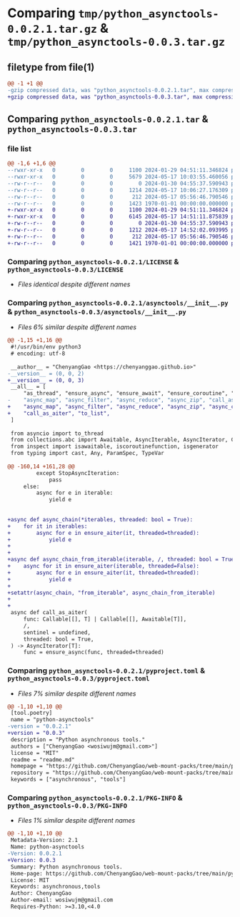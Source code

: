 # Comparing `tmp/python_asynctools-0.0.2.1.tar.gz` & `tmp/python_asynctools-0.0.3.tar.gz`

## filetype from file(1)

```diff
@@ -1 +1 @@
-gzip compressed data, was "python_asynctools-0.0.2.1.tar", max compression
+gzip compressed data, was "python_asynctools-0.0.3.tar", max compression
```

## Comparing `python_asynctools-0.0.2.1.tar` & `python_asynctools-0.0.3.tar`

### file list

```diff
@@ -1,6 +1,6 @@
--rwxr-xr-x   0        0        0     1100 2024-01-29 04:51:11.346824 python_asynctools-0.0.2.1/LICENSE
--rwxr-xr-x   0        0        0     5679 2024-05-17 10:03:55.460056 python_asynctools-0.0.2.1/asynctools/__init__.py
--rw-r--r--   0        0        0        0 2024-01-30 04:55:37.590943 python_asynctools-0.0.2.1/asynctools/py.typed
--rw-r--r--   0        0        0     1214 2024-05-17 10:06:27.176309 python_asynctools-0.0.2.1/pyproject.toml
--rw-r--r--   0        0        0      212 2024-05-17 05:56:46.790546 python_asynctools-0.0.2.1/readme.md
--rw-r--r--   0        0        0     1423 1970-01-01 00:00:00.000000 python_asynctools-0.0.2.1/PKG-INFO
+-rwxr-xr-x   0        0        0     1100 2024-01-29 04:51:11.346824 python_asynctools-0.0.3/LICENSE
+-rwxr-xr-x   0        0        0     6145 2024-05-17 14:51:11.875839 python_asynctools-0.0.3/asynctools/__init__.py
+-rw-r--r--   0        0        0        0 2024-01-30 04:55:37.590943 python_asynctools-0.0.3/asynctools/py.typed
+-rw-r--r--   0        0        0     1212 2024-05-17 14:52:02.093995 python_asynctools-0.0.3/pyproject.toml
+-rw-r--r--   0        0        0      212 2024-05-17 05:56:46.790546 python_asynctools-0.0.3/readme.md
+-rw-r--r--   0        0        0     1421 1970-01-01 00:00:00.000000 python_asynctools-0.0.3/PKG-INFO
```

### Comparing `python_asynctools-0.0.2.1/LICENSE` & `python_asynctools-0.0.3/LICENSE`

 * *Files identical despite different names*

### Comparing `python_asynctools-0.0.2.1/asynctools/__init__.py` & `python_asynctools-0.0.3/asynctools/__init__.py`

 * *Files 6% similar despite different names*

```diff
@@ -1,15 +1,16 @@
 #!/usr/bin/env python3
 # encoding: utf-8
 
 __author__ = "ChenyangGao <https://chenyanggao.github.io>"
-__version__ = (0, 0, 2)
+__version__ = (0, 0, 3)
 __all__ = [
     "as_thread", "ensure_async", "ensure_await", "ensure_coroutine", "ensure_aiter", 
-    "async_map", "async_filter", "async_reduce", "async_zip", "call_as_aiter", "to_list", 
+    "async_map", "async_filter", "async_reduce", "async_zip", "async_chain", 
+    "call_as_aiter", "to_list", 
 ]
 
 from asyncio import to_thread
 from collections.abc import Awaitable, AsyncIterable, AsyncIterator, Callable, Coroutine, Iterable
 from inspect import isawaitable, iscoroutinefunction, isgenerator
 from typing import cast, Any, ParamSpec, TypeVar
 
@@ -160,14 +161,28 @@
         except StopAsyncIteration:
             pass
     else:
         async for e in iterable:
             yield e
 
 
+async def async_chain(*iterables, threaded: bool = True):
+    for it in iterables:
+        async for e in ensure_aiter(it, threaded=threaded):
+            yield e
+
+
+async def async_chain_from_iterable(iterable, /, threaded: bool = True):
+    async for it in ensure_aiter(iterable, threaded=False):
+        async for e in ensure_aiter(it, threaded=threaded):
+            yield e
+
+setattr(async_chain, "from_iterable", async_chain_from_iterable)
+
+
 async def call_as_aiter(
     func: Callable[[], T] | Callable[[], Awaitable[T]], 
     /, 
     sentinel = undefined, 
     threaded: bool = True, 
 ) -> AsyncIterator[T]:
     func = ensure_async(func, threaded=threaded)
```

### Comparing `python_asynctools-0.0.2.1/pyproject.toml` & `python_asynctools-0.0.3/pyproject.toml`

 * *Files 7% similar despite different names*

```diff
@@ -1,10 +1,10 @@
 [tool.poetry]
 name = "python-asynctools"
-version = "0.0.2.1"
+version = "0.0.3"
 description = "Python asynchronous tools."
 authors = ["ChenyangGao <wosiwujm@gmail.com>"]
 license = "MIT"
 readme = "readme.md"
 homepage = "https://github.com/ChenyangGao/web-mount-packs/tree/main/python-module/python-asynctools"
 repository = "https://github.com/ChenyangGao/web-mount-packs/tree/main/python-module/python-asynctools"
 keywords = ["asynchronous", "tools"]
```

### Comparing `python_asynctools-0.0.2.1/PKG-INFO` & `python_asynctools-0.0.3/PKG-INFO`

 * *Files 1% similar despite different names*

```diff
@@ -1,10 +1,10 @@
 Metadata-Version: 2.1
 Name: python-asynctools
-Version: 0.0.2.1
+Version: 0.0.3
 Summary: Python asynchronous tools.
 Home-page: https://github.com/ChenyangGao/web-mount-packs/tree/main/python-module/python-asynctools
 License: MIT
 Keywords: asynchronous,tools
 Author: ChenyangGao
 Author-email: wosiwujm@gmail.com
 Requires-Python: >=3.10,<4.0
```

